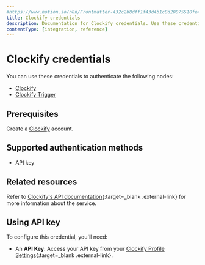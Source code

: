 ```yaml
---
#https://www.notion.so/n8n/Frontmatter-432c2b8dff1f43d4b1c8d20075510fe4
title: Clockify credentials
description: Documentation for Clockify credentials. Use these credentials to authenticate Clockify in n8n, a workflow automation platform.
contentType: [integration, reference]
---
```


# Clockify credentials

You can use these credentials to authenticate the following nodes:

- [Clockify](/integrations/builtin/app-nodes/n8n-nodes-base.clockify/)
- [Clockify Trigger](/integrations/builtin/trigger-nodes/n8n-nodes-base.clockifytrigger/)

## Prerequisites

Create a [Clockify](https://www.clockify.com/) account.

## Supported authentication methods

- API key

## Related resources

Refer to [Clockify's API documentation](https://docs.developer.clockify.me/){:target=_blank .external-link} for more information about the service.

## Using API key

To configure this credential, you'll need:

- An **API Key**: Access your API key from your [Clockify Profile Settings](https://clockify.me/help/users/profile-settings){:target=_blank .external-link}.

